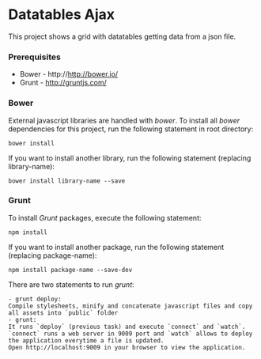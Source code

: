 # Datatables Ajax

This project shows a grid with datatables getting data from a json file. 

### Prerequisites

 - Bower - http://http://bower.io/
 - Grunt - http://gruntjs.com/

### Bower
External javascript libraries are handled with *bower*. To install all *bower* dependencies for this project, run the following statement in root directory:

	bower install

If you want to install another library, run the following statement (replacing library-name):

	bower install library-name --save

### Grunt
To install *Grunt* packages, execute the following statement:

	npm install

If you want to install another package, run the following statement (replacing package-name):

	npm install package-name --save-dev 


There are two statements to run *grunt*:

	- grunt deploy:
	Compile stylesheets, minify and concatenate javascript files and copy all assets into `public` folder
	- grunt:
	It runs `deploy` (previous task) and execute `connect` and `watch`. `connect` runs a web server in 9009 port and `watch` allows to deploy the application everytime a file is updated.
	Open http://localhost:9009 in your browser to view the application.